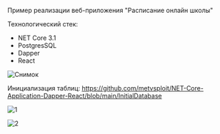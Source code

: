 Пример реализации веб-приложения "Расписание онлайн школы"

Технологический стек:
- NET Core 3.1
- PostgresSQL
- Dapper
- React

![Снимок](https://user-images.githubusercontent.com/103570834/175770553-9391f131-eb0d-498b-826a-0925435fa2be.PNG)

Инициализация таблиц: https://github.com/metvsploit/NET-Core-Application-Dapper-React/blob/main/InitialDatabase


![1](https://user-images.githubusercontent.com/103570834/175770651-31008eb0-0f73-4b6e-ad46-105e00111d03.PNG)

![2](https://user-images.githubusercontent.com/103570834/175770656-1a0b69db-c31c-4247-8be0-29b9646ce7db.PNG)


